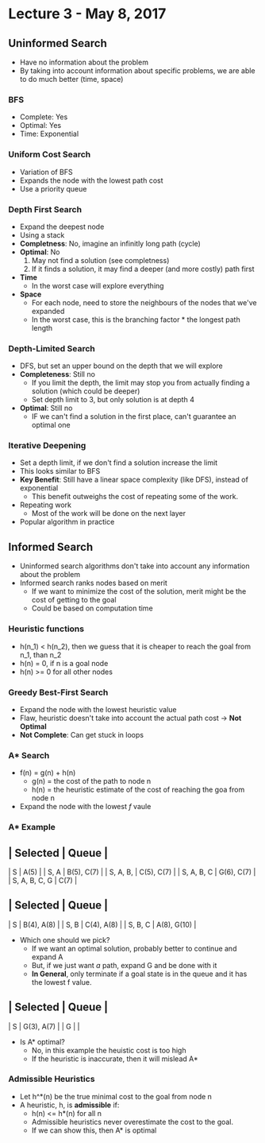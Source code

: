 # Lecture 3 - May 8, 2017

## Uninformed Search
- Have no information about the problem
- By taking into account information about specific problems, we are able to do much better (time, space)

### BFS
- Complete: Yes
- Optimal: Yes
- Time: Exponential

### Uniform Cost Search
- Variation of BFS
- Expands the node with the lowest path cost
- Use a priority queue

### Depth First Search
- Expand the deepest node
- Using a stack
- **Completness**: No, imagine an infinitly long path (cycle)
- **Optimal**: No
  1. May not find a solution (see completness)
  2. If it finds a solution, it may find a deeper (and more costly) path first
- **Time**
  - In the worst case will explore everything
- **Space**
  - For each node, need to store the neighbours of the nodes that we've expanded
  - In the worst case, this is the branching factor * the longest path length

### Depth-Limited Search
- DFS, but set an upper bound on the depth that we will explore
- **Completeness**: Still no
  - If you limit the depth, the limit may stop you from actually finding a solution (which could be deeper)
  - Set depth limit to 3, but only solution is at depth 4
- **Optimal**: Still no
  - IF we can't find a solution in the first place, can't guarantee an optimal one

### Iterative Deepening
- Set a depth limit, if we don't find a solution increase the limit
- This looks similar to BFS
- **Key Benefit**: Still have a linear space complexity (like DFS), instead of exponential
  - This benefit outweighs the cost of repeating some of the work.
- Repeating work
  - Most of the work will be done on the next layer
- Popular algorithm in practice

## Informed Search
- Uninformed search algorithms don't take into account any information about the problem
- Informed search ranks nodes based on merit
  - If we want to minimize the cost of the solution, merit might be the cost of getting to the goal
  - Could be based on computation time

### Heuristic functions
- h(n_1) < h(n_2), then we guess that it is cheaper to reach the goal from n_1, than n_2
- h(n) = 0, if n is a goal node
- h(n) >= 0 for all other nodes

### Greedy Best-First Search
- Expand the node with the lowest heuristic value
- Flaw, heuristic doesn't take into account the actual path cost -> **Not Optimal**
- **Not Complete**: Can get stuck in loops

### A\* Search
- f(n) = g(n) + h(n)
  - g(n) = the cost of the path to node n
  - h(n) = the heuristic estimate of the cost of reaching the goa from node n
- Expand the node with the lowest *f* vaule

### A\* Example
| Selected | Queue |
---------------------
| S | A(5) |
| S, A | B(5), C(7) |
| S, A, B, | C(5), C(7) |
| S, A, B, C | G(6), C(7) |
| S, A, B, C, G | C(7) |

| Selected | Queue |
--------------------
| S | B(4), A(8) |
| S, B | C(4), A(8) |
| S, B, C | A(8), G(10) |

- Which one should we pick?
  - If we want an optimal solution, probably better to continue and expand A
  - But, if we just want *a* path, expand G and be done with it
  - **In General**, only terminate if a goal state is in the queue and it has the lowest f value.

| Selected | Queue |
---------------------
| S | G(3), A(7) |
| G | |

- Is A\* optimal?
  - No, in this example the heuistic cost is too high
  - If the heuristic is inaccurate, then it will mislead A\*

### Admissible Heuristics
- Let h^\*(n) be the true minimal cost to the goal from node n
- A heuristic, h, is **admissible** if:
  - h(n) <= h\*(n) for all n
  - Admissible heuristics never overestimate the cost to the goal.
  - If we can show this, then A\* is optimal
